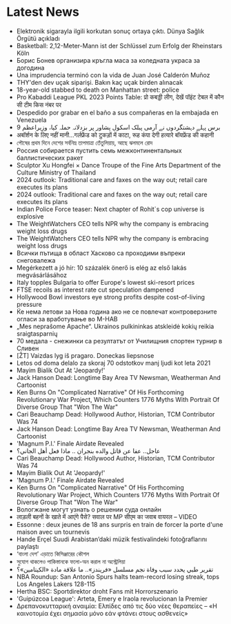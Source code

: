 # Latest News
-  Elektronik sigarayla ilgili korkutan sonuç ortaya çıktı. Dünya Sağlık Örgütü açıkladı
-  Basketball: 2,12-Meter-Mann ist der Schlüssel zum Erfolg der Rheinstars Köln
-  Борис Бонев организира кръгла маса за коледната украса за догодина
-  Una imprudencia terminó con la vida de Juan José Calderón Muñoz
-  THY'den dev uçak siparişi. Bakın kaç uçak birden alınacak
-  18-year-old stabbed to death on Manhattan street: police
-  Pro Kabaddi League PKL 2023 Points Table: प्रो कबड्डी लीग, देखें पॉइंट टेबल में कौन सी टीम किस नंबर पर
-  Despedido por grabar en el baño a sus compañeras en la embajada en Venezuela
-  9 برس پہلے دہشتگردوں نے آرمی پبلک اسکول پشاور پر بزدلانہ حملہ کیا، وزیراعظم
-  अबॉर्शन के लिए नहीं मानी…गर्लफ्रेंड को टुकड़ों में काटा, रूह कंपा देगी हत्यारे बॉयफ्रेंड की कहानी
-  পৌষের প্রথম দিনে দেশের সর্বনিম্ন তাপমাত্রা তেঁতুলিয়ায়, আছে ঝলমলে রোদ
-  Россия собирается пустить семь межконтинентальных баллистических ракет
-  Sculptor Xu Hongfei × Dance Troupe of the Fine Arts Department of the Culture Ministry of Thailand
-  2024 outlook: Traditional care and faxes on the way out; retail care executes its plans
-  2024 outlook: Traditional care and faxes on the way out; retail care executes its plans
-  Indian Police Force teaser: Next chapter of Rohit`s cop universe is explosive
-  The WeightWatchers CEO tells NPR why the company is embracing weight loss drugs
-  The WeightWatchers CEO tells NPR why the company is embracing weight loss drugs
-  Всички пътища в област Хасково са проходими въпреки снеговалежа
-  Megérkezett a jó hír: 10 százalék önerő is elég az első lakás megvásárlásához
-  Italy topples Bulgaria to offer Europe's lowest ski-resort prices
-  FTSE recoils as interest rate cut speculation dampened
-  Hollywood Bowl investors eye strong profits despite cost-of-living pressure
-  Ќе нема летови за Нова година ако не се повлечат контроверзните огласи за вработување во М-НАВ
-  „Mes neprašome Apache“. Ukrainos pulkininkas atskleidė kokių reikia sraigtasparnių
-  70 медала - снежинки са резултатът от Училищния спортен турнир в Сливен
-  [ŽT] Vaizdas lyg iš pragaro. Doneckas liepsnose
-  Letos od doma delalo za skoraj 70 odstotkov manj ljudi kot leta 2021
-  Mayim Bialik Out At 'Jeopardy!'
-  Jack Hanson Dead: Longtime Bay Area TV Newsman, Weatherman And Cartoonist
-  Ken Burns On "Complicated Narrative" Of His Forthcoming Revolutionary War Project, Which Counters 1776 Myths With Portrait Of Diverse Group That "Won The War"
-  Cari Beauchamp Dead: Hollywood Author, Historian, TCM Contributor Was 74
-  Jack Hanson Dead: Longtime Bay Area TV Newsman, Weatherman And Cartoonist
-  'Magnum P.I.' Finale Airdate Revealed
-  عاجل.. عفا عن قاتل والده بنجران .. ماذا فعل أهل الجاني؟
-  Cari Beauchamp Dead: Hollywood Author, Historian, TCM Contributor Was 74
-  Mayim Bialik Out At 'Jeopardy!'
-  'Magnum P.I.' Finale Airdate Revealed
-  Ken Burns On "Complicated Narrative" Of His Forthcoming Revolutionary War Project, Which Counters 1776 Myths With Portrait Of Diverse Group That "Won The War"
-  Вологжане могут узнать о решении суда онлайн
-  लाड़ली बहनों के खाते में आएंगे पैसे? सवाल पर MP सीएम का जवाब वायरल – VIDEO
-  Essonne : deux jeunes de 18 ans surpris en train de forcer la porte d'une maison avec un tournevis
-  Hande Erçel Suudi Arabistan’daki müzik festivalindeki fotoğraflarını paylaştı
-  ‘বাংলা দেশ’ এড়াতে কিসিঞ্জারের কৌশল
-  সুযোগ থাকলেও পাকিস্তানকে ফলো-অন করাল না অস্ট্রেলিয়া
-  تقرير طبي يحدد سبب وفاة نجم مسلسل «فريندز».. ما علاقة مادة «الكيتامين»؟
-  NBA Roundup: San Antonio Spurs halts team-record losing streak, tops Los Angeles Lakers 128-115
-  Hertha BSC: Sportdirektor droht Fans mit Horrorszenario
-  'Guipúzcoa League': Arteta, Emery e Iraola revolucionan la Premier
-  Δρεπανοκυτταρική αναιμία: Ελπίδες από τις δύο νέες θεραπείες – «Η καινοτομία έχει σημασία μόνο εάν φτάνει στους ασθενείς»
